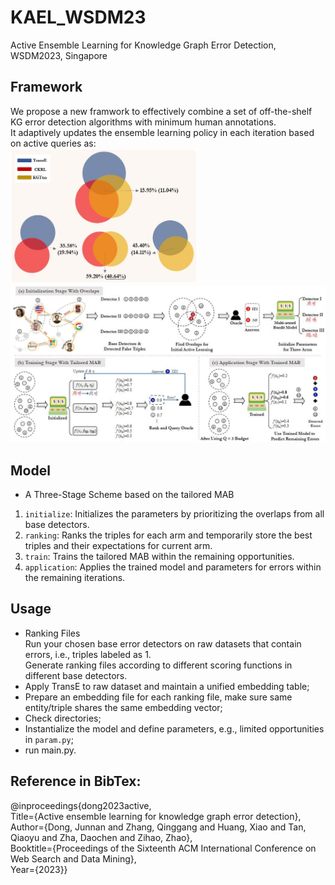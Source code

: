 # KAEL_WSDM23
Active Ensemble Learning for Knowledge Graph Error Detection, WSDM2023, Singapore

## Framework
We propose a new framwork to effectively combine a set of off-the-shelf KG error detection algorithms with minimum human annotations.<br>
It adaptively updates the ensemble learning policy in each iteration based on active queries as:<br>
<img src="/images/KAEL_running.jpg" alt="KAEL_running" width="300"/><br>
<img src="/images/KAEL.jpg" alt="KAEL" width="600"/>

## Model
- A Three-Stage Scheme based on the tailored MAB<br>
1. `initialize`: Initializes the parameters by prioritizing the overlaps from all base detectors.
2. `ranking`: Ranks the triples for each arm and temporarily store the best triples and their expectations for current arm.
3. `train`: Trains the tailored MAB within the remaining opportunities.
4. `application`: Applies the trained model and parameters for errors within the remaining iterations.

## Usage
- Ranking Files<br>
Run your chosen base error detectors on raw datasets that contain errors, i.e., triples labeled as 1.<br>
Generate ranking files according to different scoring functions in different base detectors.
- Apply TransE to raw dataset and maintain a unified embedding table;
- Prepare an embedding file for each ranking file, make sure same entity/triple shares the same embedding vector;
- Check directories;
- Instantialize the model and define parameters, e.g., limited opportunities in `param.py`;
- run main.py.

## Reference in BibTex:
@inproceedings{dong2023active,<br>
Title={Active ensemble learning for knowledge graph error detection},<br>
Author={Dong, Junnan and Zhang, Qinggang and Huang, Xiao and Tan, Qiaoyu and Zha, Daochen and Zihao, Zhao},<br>
Booktitle={Proceedings of the Sixteenth ACM International Conference on Web Search and Data Mining},<br>
Year={2023}}
